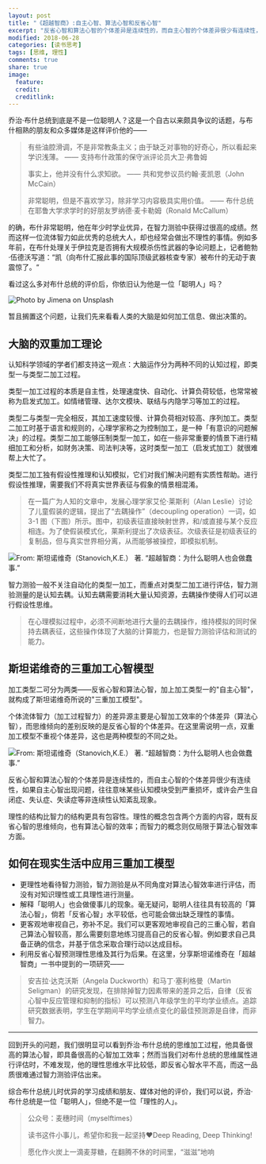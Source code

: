 ```yaml
---
layout: post
title: "《超越智商》:自主心智、算法心智和反省心智"
excerpt: "反省心智和算法心智的个体差异是连续性的，而自主心智的个体差异很少有连续性，如果自主心智出现问题，往往意味某些认知模块受到严重损坏，或许会产生自闭症、失认症、失读症等非连续性认知紊乱现象。"
modified: 2018-06-28
categories: [读书思考]
tags: [思维, 理性]
comments: true
share: true
image:
  feature:
  credit:
  creditlink:
---
```


乔治·布什总统到底是不是一位聪明人？这是一个自古以来颇具争议的话题，与布什相熟的朋友和众多媒体是这样评价他的——

> 有些油腔滑调，不是非常教条主义；由于缺乏对事物的好奇心，所以看起来学识浅薄。  —— 支持布什政策的保守派评论员大卫·弗鲁姆
> 
> 事实上，他并没有什么求知欲。   —— 共和党参议员约翰·麦凯恩（John McCain）
> 
> 非常聪明，但是不喜欢学习，除非学习内容极具实用价值。   —— 布什总统在耶鲁大学求学时的好朋友罗纳德·麦卡勒姆（Ronald McCallum）

的确，布什非常聪明，他在年少时学业优异，在智力测验中获得过很高的成绩。然而这样一位流体智力如此优秀的总统大人，却也经常会做出不理性的事情。例如多年前，在布什处理关于伊拉克是否拥有大规模杀伤性武器的争论问题上，记者鲍勃·伍德沃写道：“凯（向布什汇报此事的国际顶级武器核查专家）被布什的无动于衷震惊了。“

看过这么多对布什总统的评价后，你依旧认为他是一位「聪明人」吗？

![Photo by Jimena on Unsplash](https://upload-images.jianshu.io/upload_images/7259374-2a388eb7346d77b1.jpg?imageMogr2/auto-orient/strip%7CimageView2/2/w/1240)

暂且搁置这个问题，让我们先来看看人类的大脑是如何加工信息、做出决策的。

## 大脑的双重加工理论

认知科学领域的学者们都支持这一观点：大脑运作分为两种不同的认知过程，即类型一与类型二加工过程。

类型一加工过程的本质是自主性，处理速度快、自动化、计算负荷较低，也常常被称为启发式加工。如情绪管理、达尔文模块、联结与内隐学习等加工的过程。

类型二与类型一完全相反，其加工速度较慢、计算负荷相对较高、序列加工。类型二加工时基于语言和规则的，心理学家称之为控制加工，是一种「有意识的问题解决」的过程。类型二加工能够压制类型一加工，如在一些非常重要的情景下进行精细加工和分析，如财务决策、司法判决等，这时类型一加工（启发式加工）就很难帮上大忙了。

类型二加工独有假设性推理和认知模拟，它们对我们解决问题有实质性帮助。进行假设性推理，需要我们不将真实世界表征与假象的情景相混淆。

> 在一篇广为人知的文章中，发展心理学家艾伦·莱斯利（Alan Leslie）讨论了儿童假装的逻辑，提出了“去耦操作”（decoupling operation）一词，如 3-1 图（下图）所示。图中，初级表征直接映射世界，和/或直接与某个反应相连。为了使假装模式化，莱斯利提出了次级表征。次级表征是初级表征的复制品，但与真实世界相分离，从而能够被操控，即模拟机制。

![From: 斯坦诺维奇（Stanovich,K.E.） 著. “超越智商：为什么聪明人也会做蠢事.” ](https://upload-images.jianshu.io/upload_images/7259374-0d709480626c1e5c.png?imageMogr2/auto-orient/strip%7CimageView2/2/w/1240)

智力测验一般不关注自动化的类型一加工，而重点对类型二加工进行评估，智力测验测量的是认知去耦。认知去耦需要消耗大量认知资源，去耦操作使得人们可以进行假设性思维。

> 在心理模拟过程中，必须不间断地进行大量的去耦操作，维持模拟的同时保持去耦表征，这些操作体现了大脑的计算能力，也是智力测验评估和测试的能力。

## 斯坦诺维奇的三重加工心智模型

加工类型二可分为两类——反省心智和算法心智，加上加工类型一的"自主心智"，就构成了斯坦诺维奇所说的"三重加工模型"。

个体流体智力（加工过程智力）的差异源主要是心智加工效率的个体差异（算法心智），而思维倾向的差别反映的是反省心智的个体差异。在这里需说明一点，双重加工模型不重视个体差异，这也是两种模型的不同之处。

![From: 斯坦诺维奇（Stanovich,K.E.） 著. “超越智商：为什么聪明人也会做蠢事.”](https://upload-images.jianshu.io/upload_images/7259374-b77107d1c84dea1f.png?imageMogr2/auto-orient/strip%7CimageView2/2/w/1240)

反省心智和算法心智的个体差异是连续性的，而自主心智的个体差异很少有连续性，如果自主心智出现问题，往往意味某些认知模块受到严重损坏，或许会产生自闭症、失认症、失读症等非连续性认知紊乱现象。

理性的结构比智力的结构更具有包容性。理性的概念包含两个方面的内容，既有反省心智的思维倾向，也有算法心智的效率；而智力的概念则仅局限于算法心智效率方面。

## 如何在现实生活中应用三重加工模型

- 更理性地看待智力测验，智力测验是从不同角度对算法心智效率进行评估，而没有对知识理性或工具理性进行测量。
- 解释「聪明人」也会做傻事儿的现象。毫无疑问，聪明人往往具有较高的「算法心智」，倘若「反省心智」水平较低，也可能会做出缺乏理性的事情。
- 更客观地审视自己，弥补不足。我们可以更客观地审视自己的三重心智，若自己算法心智较高，那么需要刻意地练习提高自己的反省心智。例如要求自己具备正确的信念，并基于信念采取合理行动以达成目标。
- 利用反省心智预测理性思维及其行为后果。在这里，分享斯坦诺维奇在「超越智商」一书中提到的一项研究——

> 安吉拉·达克沃斯（Angela Duckworth）和马丁·塞利格曼（Martin Seligman）的研究发现，在排除掉智力因素带来的差异之后，自律（反省心智中反应管理和抑制的指标）可以预测八年级学生的平均学业绩点。追踪研究数据表明，学生在学期间平均学业绩点变化的最佳预测源是自律，而非智力。

----

回到开头的问题，我们很明显可以看到乔治·布什总统的思维加工过程，他具备很高的算法心智，即具备很高的心智加工效率；然而当我们对布什总统的思维属性进行评估时，不难发现，他的理性思维水平比较低，即反省心智水平不高，而这一品质很难通过智力测验评估出来。

综合布什总统儿时优异的学习成绩和朋友、媒体对他的评价，我们可以说，乔治·布什总统是一位「聪明人」，但绝不是一位「理性的人」。

> 公众号：麦穗时间（myselftimes）
> 
> 读书这件小事儿，希望你和我一起坚持❤️Deep Reading, Deep Thinking!
> 
> 愿化作火炭上一滴麦芽糖，在翻腾不休的时间里，“滋滋”地响